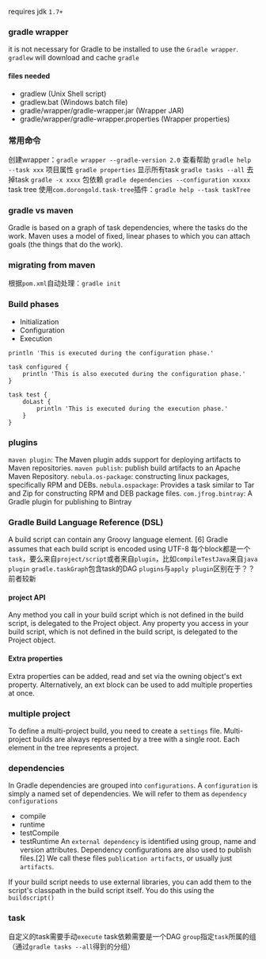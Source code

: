 requires jdk `1.7+`

### gradle wrapper
it is not necessary for Gradle to be installed to use the `Gradle wrapper`. `gradlew` will download and cache `gradle`

#### files needed
- gradlew (Unix Shell script)
- gradlew.bat (Windows batch file)
- gradle/wrapper/gradle-wrapper.jar (Wrapper JAR)
- gradle/wrapper/gradle-wrapper.properties (Wrapper properties)

### 常用命令
创建wrapper：`gradle wrapper --gradle-version 2.0`
查看帮助 `gradle help --task xxx`
项目属性 `gradle properties`
显示所有task `gradle tasks --all`
去掉task `gradle -x xxxx`
包依赖 `gradle dependencies --configuration xxxxx`
task tree 使用`com.dorongold.task-tree`插件：`gradle help --task taskTree`

### gradle vs maven
Gradle is based on a graph of task dependencies, where the tasks do the work. Maven uses a model of fixed, linear phases to which you can attach goals (the things that do the work). 

### migrating from maven
根据`pom.xml`自动处理：`gradle init`

### Build phases
- Initialization
- Configuration
- Execution
```
println 'This is executed during the configuration phase.'

task configured {
    println 'This is also executed during the configuration phase.'
}

task test {
    doLast {
        println 'This is executed during the execution phase.'
    }
}
```

### plugins
`maven plugin`: The Maven plugin adds support for deploying artifacts to Maven repositories.
`maven publish`: publish build artifacts to an Apache Maven Repository. 
`nebula.os-package`: constructing linux packages, specifically RPM and DEBs.
`nebula.ospackage`: Provides a task similar to Tar and Zip for constructing RPM and DEB package files.
`com.jfrog.bintray`: A Gradle plugin for publishing to Bintray

### Gradle Build Language Reference (DSL)
A build script can contain any Groovy language element. [6] Gradle assumes that each build script is encoded using UTF-8
每个block都是一个`task`，要么来自`project/script`或者来自`plugin`，比如`compileTestJava`来自`java plugin`
`gradle.taskGraph`包含task的DAG
`plugins`与`apply plugin`区别在于？？前者较新

#### project API
Any method you call in your build script which is not defined in the build script, is delegated to the Project object.
Any property you access in your build script, which is not defined in the build script, is delegated to the Project object.
#### Extra properties
Extra properties can be added, read and set via the owning object's ext property. Alternatively, an ext block can be used to add multiple properties at once.


### multiple project
To define a multi-project build, you need to create a `settings` file.
Multi-project builds are always represented by a tree with a single root. Each element in the tree represents a project.

### dependencies
In Gradle dependencies are grouped into `configurations`. A `configuration` is simply a named set of dependencies. We will refer to them as `dependency configurations`
- compile
- runtime
- testCompile
- testRuntime
An `external dependency` is identified using group, name and version attributes. 
Dependency configurations are also used to publish files.[2] We call these files `publication artifacts`, or usually just `artifacts`.

If your build script needs to use external libraries, you can add them to the script's classpath in the build script itself. You do this using the `buildscript()`

### task
自定义的task需要手动`execute`
task依赖需要是一个DAG
`group`指定`task`所属的组（通过`gradle tasks --all`得到的分组）
